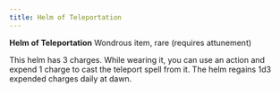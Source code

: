 ```yaml
---
title: Helm of Teleportation
---
```

**Helm of Teleportation**
Wondrous item, rare (requires attunement)

This helm has 3 charges. While wearing it, you can use an action and expend 1 charge to cast the teleport spell from it. The helm regains 1d3 expended charges daily at dawn.